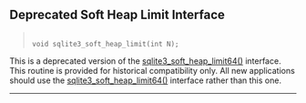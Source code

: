 ## Deprecated Soft Heap Limit Interface




> ```
> 
> void sqlite3_soft_heap_limit(int N);
> 
> ```



This is a deprecated version of the [sqlite3\_soft\_heap\_limit64()](#sqlite3_hard_heap_limit64)
interface. This routine is provided for historical compatibility
only. All new applications should use the
[sqlite3\_soft\_heap\_limit64()](#sqlite3_hard_heap_limit64) interface rather than this one.




---


